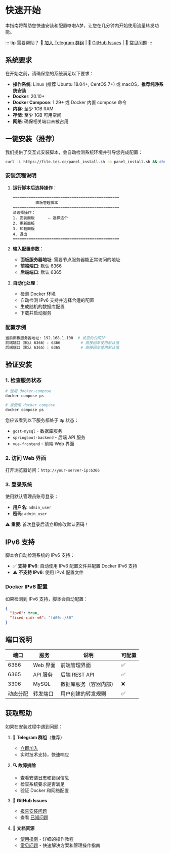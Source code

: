 # 快速开始

本指南将帮助您快速安装和配置哆啦A梦，让您在几分钟内开始使用流量转发功能。

::: tip 需要帮助？
📱 [加入 Telegram 群组](https://t.me/+wdVDni1fdyI0YzE1) | 🐛 [GitHub Issues](https://github.com/bqlpfy/forward-panel/issues) | 🤔 [常见问题](/faq)
:::

## 系统要求

在开始之前，请确保您的系统满足以下要求：

- **操作系统**: Linux (推荐 Ubuntu 18.04+, CentOS 7+) 或 macOS，**推荐纯净系统安装**
- **Docker**: 20.10+ 
- **Docker Compose**: 1.29+ 或 Docker 内置 compose 命令
- **内存**: 至少 1GB RAM
- **存储**: 至少 1GB 可用空间
- **网络**: 确保相关端口未被占用

## 一键安装（推荐）

我们提供了交互式安装脚本，会自动检测系统环境并引导您完成配置：

```bash
curl -L https://file.tes.cc/panel_install.sh -o panel_install.sh && chmod +x panel_install.sh && ./panel_install.sh
```

### 安装流程说明

1. **运行脚本后选择操作**：
   ```
   ===============================================
             面板管理脚本
   ===============================================
   请选择操作：
   1. 安装面板      ← 选择这个
   2. 更新面板
   3. 卸载面板
   4. 退出
   ===============================================
   ```

2. **输入配置参数**：
   - **面板服务器地址**: 需要节点服务器能正常访问的地址
   - **前端端口**: 默认 6366
   - **后端端口**: 默认 6365

3. **自动化处理**：
   - 检测 Docker 环境
   - 自动检测 IPv6 支持并选择合适的配置
   - 生成随机的数据库配置
   - 下载并启动服务

### 配置示例

```bash
当前面板服务器地址: 192.168.1.100  # 或您的公网IP
前端端口（默认 6366）: 6366         # 直接回车使用默认值
后端端口（默认 6365）: 6365         # 直接回车使用默认值
```

## 验证安装

### 1. 检查服务状态

```bash
# 使用 docker-compose
docker-compose ps

# 或使用 docker compose
docker compose ps
```

您应该看到以下服务都处于 `Up` 状态：
- `gost-mysql` - 数据库服务
- `springboot-backend` - 后端 API 服务
- `vue-frontend` - 前端 Web 界面

### 2. 访问 Web 界面

打开浏览器访问：`http://your-server-ip:6366`

### 3. 登录系统

使用默认管理员账号登录：
- **用户名**: `admin_user`
- **密码**: `admin_user`

⚠️ **重要**: 首次登录后请立即修改默认密码！

## IPv6 支持

脚本会自动检测系统的 IPv6 支持：

- ✅ **支持 IPv6**: 自动使用 IPv6 配置文件并配置 Docker IPv6 支持
- ⚠️ **不支持 IPv6**: 使用 IPv4 配置文件

### Docker IPv6 配置

如果检测到 IPv6 支持，脚本会自动配置：

```json
{
  "ipv6": true,
  "fixed-cidr-v6": "fd00::/80"
}
```

## 端口说明

| 端口 | 服务 | 说明 | 可配置 |
|------|------|------|--------|
| 6366 | Web 界面 | 前端管理界面 | ✅ |
| 6365 | API 服务 | 后端 REST API | ✅ |
| 3306 | MySQL | 数据库服务（容器内部） | ❌ |
| 动态分配 | 转发端口 | 用户创建的转发规则 | ✅ |

## 获取帮助

如果在安装过程中遇到问题：

1. **💬 Telegram 群组**（推荐）
   - [立即加入](https://t.me/+wdVDni1fdyI0YzE1) 
   - 实时技术支持，快速响应

2. **🔍 故障排除**
   - 查看安装日志和错误信息
   - 检查系统要求是否满足
   - 验证 Docker 和网络配置

3. **🐛 GitHub Issues**
   - [报告安装问题](https://github.com/bqlpfy/forward-panel/issues/new)
   - 查看 [已知问题](https://github.com/bqlpfy/forward-panel/issues)

4. **📖 文档资源**
   - [使用指南](/guide) - 详细的操作教程
   - [常见问题](/faq) - 快速解决方案和管理操作指南 